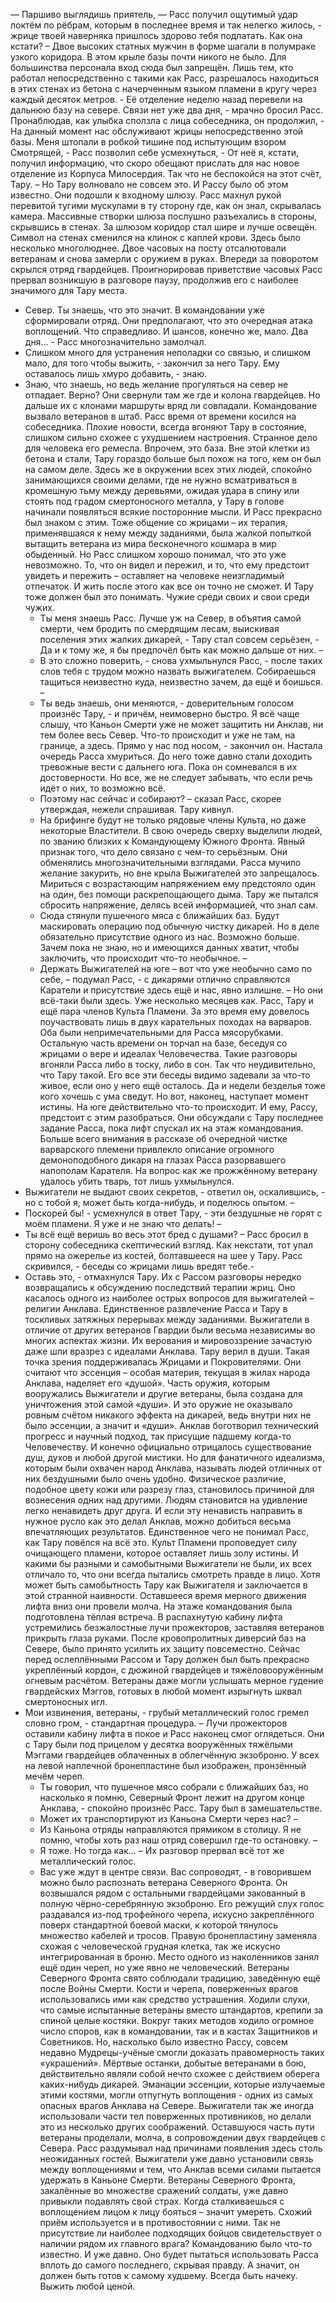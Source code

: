 &mdash; Паршиво выглядишь приятель, &mdash; Расс получил ощутимый удар локтём по рёбрам, которым в последнее время и так нелегко жилось, - жрице твоей наверняка пришлось здорово тебя подлатать. Как она кстати? –
	Двое высоких статных мужчин в форме шагали в полумраке узкого коридора. В этом крыле базы почти никого не было. Для большинства персонала вход сюда был запрещён. Лишь тем, кто работал непосредственно с такими как Расс, разрешалось находиться в этих стенах из бетона с начерченным языком пламени в кругу через каждый десяток метров.
	- Её отделение неделю назад перевели на дальнюю базу на севере. Связи нет уже два дня, - мрачно бросил Расс. Пронаблюдав, как улыбка сползла с лица собеседника, он продолжил, - На данный момент нас обслуживают жрицы непосредственно этой базы. Меня штопали в робкой тишине под испытующим взором Смотрящей, - Расс позволил себе усмехнуться, - От неё я, кстати, получил информацию, что скоро обещают прислать для нас новое отделение из Корпуса Милосердия. Так что не беспокойся на этот счёт, Тару. –
	Но Тару волновало не совсем это. И Рассу было об этом известно. 
Они подошли к входному шлюзу. Расс махнул рукой перевитой тугими мускулами в ту сторону где, как он знал, скрывалась камера. Массивные створки шлюза послушно разъехались в стороны, скрывшись в стенах.
За шлюзом коридор стал шире и лучше освещён. Символ на стенах сменился на клинок с каплей крови. Здесь было несколько многолюднее. Двое часовых на посту отсалютовали ветеранам и снова замерли с оружием в руках. Впереди за поворотом скрылся отряд гвардейцев. Проигнорировав приветствие часовых Расс прервал возникшую в разговоре паузу, продолжив его с наиболее значимого для Тару места.
- Север. Ты знаешь, что это значит. В командовании уже сформировали отряд. Они предполагают, что это очередная атака воплощений. Что справедливо. И шансов, конечно же, мало. Два дня… - Расс многозначительно замолчал.
 - Слишком много для устранения неполадки со связью, и слишком мало, для того чтобы выжить, - закончил за него Тару. Ему оставалось лишь хмуро добавить, - знаю. 
- Знаю, что знаешь, но ведь желание прогуляться на север не отпадает. Верно?
	Они свернули там же где и колона гвардейцев. Но дальше их с клонами маршруты вряд ли совпадали. Командование вызвало ветеранов в штаб.
Расс время от времени косился на собеседника. Плохие новости, всегда вгоняют Тару в состояние, слишком сильно схожее с ухудшением настроения. Странное дело для человека его ремесла. Впрочем, это база. Вне этой клетки из бетона и стали, Тару гораздо больше был похож на того, кем он был на самом деле. Здесь же в окружении всех этих людей, спокойно занимающихся своими делами, где не нужно всматриваться в кромешную тьму между деревьями, ожидая удара в спину или стоять под градом смертоносного металла, у Тару в голове начинали появляться всякие посторонние мысли. И Расс прекрасно был знаком с этим. Тоже общение со жрицами – их терапия, применявшаяся к нему между заданиями, была жалкой попыткой вытащить ветерана из мира бесконечного кошмара в мир обыденный. Но Расс слишком хорошо понимал, что это уже невозможно. То, что он видел и пережил, и то, что ему предстоит увидеть и пережить – оставляет на человеке неизгладимый отпечаток. И жить после этого как все он точно не сможет. И Тару тоже должен был это понимать.
	Чужие среди своих и свои среди чужих.
 	- Ты меня знаешь Расс. Лучше уж на Север, в объятия самой смерти, чем бродить по смердящим лесам, выискивая поселения этих жалких дикарей, - Тару стал совсем серьёзен, - Да и к тому же, я бы предпочёл быть как можно дальше от них. –
	- В это сложно поверить, - снова ухмыльнулся Расс, - после таких слов тебя с трудом можно назвать выжигателем. Собираешься тащиться неизвестно куда, неизвестно зачем, да ещё и боишься. –
	- Ты ведь знаешь, они меняются, - доверительным голосом произнёс Тару, - и причём, неимоверно быстро. Я всё чаще слышу, что Каньон Смерти уже не может защитить ни Анклав, ни тем более весь Север. Что-то происходит и уже не там, на границе, а здесь. Прямо у нас под носом, - закончил он.
	Настала очередь Расса хмуриться. До него тоже давно стали доходить тревожные вести с дальнего юга. Пока он сомневался в их достоверности. Но все, же не следует забывать, что если речь идёт о них, то возможно всё.   
	- Поэтому нас сейчас и собирают? – сказал Расс, скорее утверждая, нежели спрашивая.
	Тару кивнул.
	- На брифинге будут не только рядовые члены Культа, но даже некоторые Властители. В свою очередь сверху выделили людей, по званию близких к Командующему Южного Фронта. Явный признак того, что дело связано с чем-то серьёзным.
	Они обменялись многозначительными взглядами. Расса мучило желание закурить, но вне крыла Выжигателей это запрещалось. Мириться с возрастающим напряжением ему предстояло один на один, без помощи раскрепощающего дыма. Тару же пытался сбросить напряжение, делясь всей информацией, что знал сам.
	- Сюда стянули пушечного мяса с ближайших баз. Будут маскировать операцию под обычную чистку дикарей. Но в деле обязательно присутствие одного из нас. Возможно больше. Зачем пока не знаю, но и имеющихся данных хватит, чтобы заключить, что происходит что-то необычное. –
	- Держать Выжигателей на юге – вот что уже необычно само по себе, – подумал Расс, - с дикарями отлично справляются Каратели и присутствие здесь ещё и нас, явно излишне. –
Но они всё-таки были здесь. Уже несколько месяцев как. Расс, Тару и ещё пара членов Культа Пламени. За это время ему довелось поучаствовать лишь в двух карательных походах на варваров. Оба были непримечательными для Расса мясорубками. Остальную часть времени он торчал на базе, беседуя со жрицами о вере и идеалах Человечества. Такие разговоры вгоняли Расса либо в тоску, либо в сон. Так что неудивительно, что Тару такой. Его все эти беседы видимо задевали за что-то живое, если оно у него ещё осталось. Да и недели безделья тоже кого хочешь с ума сведут. 
Но вот, наконец, наступает момент истины. 
На юге действительно что-то происходит. И ему, Рассу, предстоит с этим разобраться.
Они обсуждали с Тару последнее задание Расса, пока лифт спускал их на этаж командования. Больше всего внимания в рассказе об очередной чистке варварского племени привлекло описание огромного демоноподобного дикаря на глазах Расса разорвавшего напополам Карателя. На вопрос как же прожжённому ветерану удалось убить тварь, тот лишь ухмыльнулся.
- Выжигатели не выдают своих секретов, - ответил он, оскалившись, - но с тобой я, может быть когда-нибудь, и поделюсь опытом. –
- Поскорей бы! - усмехнулся в ответ Тару, - эти бездушные не горят с моём пламени. Я уже и не знаю что делать! –
- Ты всё ещё веришь во весь этот бред с душами? – Расс бросил в сторону собеседника скептический взгляд. Как некстати, тот упал прямо на ожерелье из костей, болтавшееся на шее у Тару. Расс скривился, - беседы со жрицами лишь вредят тебе.-
- Оставь это, -  отмахнулся Тару. Их с Рассом разговоры нередко возвращались к обсуждению последствий терапии жриц. Оно касалось одного из наиболее острых вопросов для выжигателей – религии Анклава. Единственное развлечение Расса и Тару в тоскливых затяжных перерывах между заданиями. 
Выжигатели в отличие от других ветеранов Гвардии были весьма независимы во многих аспектах жизни. Их верования и мировоззрение зачастую даже шли вразрез с идеалами Анклава. Тару верил в души. Такая точка зрения поддерживалась Жрицами и Покровителями. Они считают что эссенция – особая материя, текущая в жилах народа Анклава, наделяет его «душой». Часть оружия, которым вооружались Выжигатели и другие ветераны, была создана для уничтожения этой самой «души». И это оружие не оказывало ровным счётом никакого эффекта на дикарей, ведь внутри них не было эссенции, а значит и «души». Анклав боготворил технический прогресс и научный подход, так присущие падшему когда-то Человечеству. И конечно официально отрицалось существование душ, духов и любой другой мистики. Но для фанатичного идеализма, которым были охвачен народ Анклава, называть людей отличных от них бездушными было очень удобно. Физическое различие, подобное цвету кожи или разрезу глаз, становилось причиной для  вознесения одних над другими. Людям становится на удивление легко ненавидеть друг друга. И если эту ненависть направить в нужное русло как это делал Анклав, можно добиться весьма впечатляющих результатов. 
Единственное чего не понимал Расс, как Тару повёлся на всё это. Культ Пламени проповедует силу очищающего пламени, которое оставляет лишь золу истины. И какими бы разными и самобытными Выжигатели не были, их всех отличало то, что они всегда пытались смотреть правде в лицо. Хотя может быть самобытность Тару как Выжигателя и заключается в этой странной наивности.
Оставшееся время мерного движения лифта вниз они провели молча.
На этаже командования была подготовлена тёплая встреча. В распахнутую кабину лифта устремились безжалостные лучи прожекторов, заставляя ветеранов прикрыть глаза руками. 
После кровопролитных диверсий баз на Севере, было принято усилить их защиту повсеместно. Сейчас перед ослеплёнными Рассом и Тару должен был быть прекрасно укреплённый кордон, с дюжиной гвардейцев и тяжёловооружённым огневым расчётом. Ветераны даже могли услышать мерное гудение гвардейских Мэггов, готовых в любой момент изрыгнуть шквал смертоносных игл.
- Мои извинения, ветераны, - грубый металлический голос гремел словно гром, - стандартная процедура. –
 	Лучи прожекторов оставили кабину лифта в покое и Расс наконец смог оглядеться. Они с Тару были под прицелом у десятка вооружённых тяжёлыми Мэггами гвардейцев облаченных в облегчённую экзоброню. У всех на левой наплечной бронепластине был изображен, пронзённый мечём череп. 
	- Ты говорил, что пушечное мясо собрали с ближайших баз, но насколько я помню, Северный Фронт лежит на другом конце Анклава, - спокойно произнёс Расс. Тару был в замешательстве.
	- Может их транспортируют из Каньона Смерти через нас? – 
	- Из Каньона отряды направляются прямиком в столицу. Я не помню, чтобы хоть раз наш отряд совершил где-то остановку. – 
	- Я тоже. Но тогда как… –
	Их разговор прервал всё тот же металлический голос.
	- Вас уже ждут в центре связи. Вас сопроводят, - в говорившем можно было распознать ветерана Северного Фронта. Он возвышался рядом с остальными гвардейцами закованный в полную чёрно-серебрянную экзоброню. Его режущий слух голос раздавался из-под трофейного черепа, искусно закреплённого поверх стандартной боевой маски, к которой тянулось множество кабелей и тросов. Правую бронепластину заменяла схожая с человеческой грудная клетка, так же искусно интегрированная в броню. Место одного из наколенников занял ещё один череп, но уже явно не человеческий. 
Ветераны Северного Фронта свято соблюдали традицию, заведённую ещё после Войны Смерти. Кости и черепа, поверженных врагов использовались ими как средство устрашения. Ходили слухи, что самые испытанные ветераны вместо штандартов, крепили за спиной целые костяки. Вокруг таких методов ходило огромное число споров, как в командовании, так и в кастах Защитников и Советников. Но, насколько было известно Рассу, совсем недавно Мудрецы-учёные смогли доказать правомерность таких «украшений». Мёртвые останки, добытые ветеранами в бою, действительно являли собой нечто схожее с действием оберега каких-нибудь дикарей. Эманации эссенции, которые излучаемые этими костями, могли отпугнуть воплощения - одних из самых опасных врагов Анклава на Севере. Выжигатели так же иногда использовали части тел поверженных противников, но делали это из несколько других соображений.
Оставшуюся часть пути ветераны проделали, молча, в сопровождении двух гвардейцев с Севера. Расс раздумывал над причинами появления здесь столь неожиданных гостей. Выжигатели уже давно установили связь между воплощениями и тем, что Анклав всеми силами пытается удержать в Каньоне Смерти. Ветераны Северного Фронта, закалённые во множестве сражений солдаты, уже давно привыкли подавлять свой страх. Когда сталкиваешься с воплощением лицом к лицу бояться – значит умереть. Схожий приём используется и в противостоянии с ними. Так не присутствие ли наиболее подходящих бойцов свидетельствует о наличии рядом их главного врага? Командованию было что-то известно. И уже давно. Оно будет пытаться использовать Расса вплоть до самого последнего, скрывая правду. А значит, он должен быть готов к самому худшему. 
Всегда быть начеку. Выжить любой ценой.
